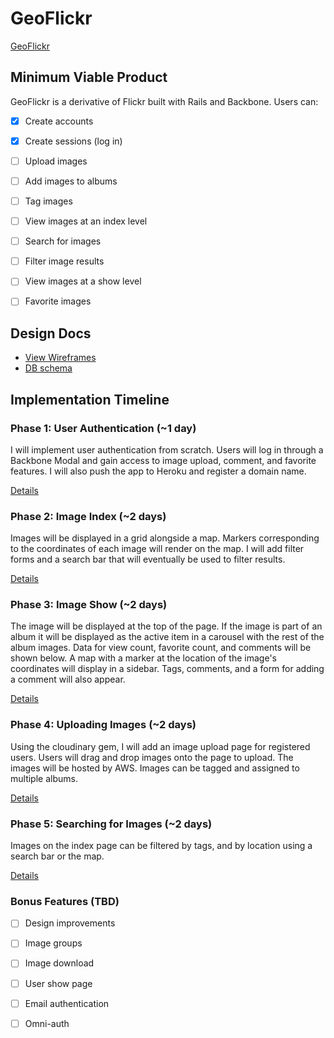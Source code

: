 # GeoFlickr

[GeoFlickr][link]

[link]: http://geoflickr.herokuapp.com

## Minimum Viable Product
GeoFlickr is a derivative of Flickr built with Rails and Backbone. Users can:

- [x] Create accounts
- [x] Create sessions (log in)
- [ ] Upload images
- [ ] Add images to albums
- [ ] Tag images
- [ ] View images at an index level
- [ ] Search for images
- [ ] Filter image results
- [ ] View images at a show level
- [ ] Favorite images


## Design Docs
* [View Wireframes][views]
* [DB schema][schema]

[views]: ./docs/views.md
[schema]: ./docs/schema.md

## Implementation Timeline

### Phase 1: User Authentication (~1 day)
I will implement user authentication from scratch. Users will log in through
a Backbone Modal and gain access to image upload, comment, and favorite
features. I will also push the app to Heroku and register a domain name.

[Details][phase-one]

### Phase 2: Image Index (~2 days)
Images will be displayed in a grid alongside a map. Markers corresponding to
the coordinates of each image will render on the map. I will add filter forms
and a search bar that will eventually be used to filter results.

[Details][phase-two]

### Phase 3: Image Show (~2 days)
The image will be displayed at the top of the page. If the image is part of an
album it will be displayed as the active item in a carousel with the rest of
the album images. Data for view count, favorite count, and comments will be
shown below. A map with a marker at the location of the image's coordinates
will display in a sidebar. Tags, comments, and a form for adding a comment
will also appear.

[Details][phase-three]

### Phase 4: Uploading Images (~2 days)
Using the cloudinary gem, I will add an image upload page for registered
users. Users will drag and drop images onto the page to upload. The images
will be hosted by AWS. Images can be tagged and assigned to multiple albums.

[Details][phase-four]

### Phase 5: Searching for Images (~2 days)
Images on the index page can be filtered by tags, and by location using a
search bar or the map.

[Details][phase-five]

### Bonus Features (TBD)
- [ ] Design improvements
- [ ] Image groups
- [ ] Image download
- [ ] User show page
- [ ] Email authentication
- [ ] Omni-auth


[phase-one]: ./docs/phases/phase1.md
[phase-two]: ./docs/phases/phase2.md
[phase-three]: ./docs/phases/phase3.md
[phase-four]: ./docs/phases/phase4.md
[phase-five]: ./docs/phases/phase5.md
